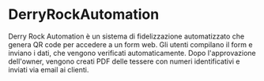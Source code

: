 # DerryRockAutomation
Derry Rock Automation è un sistema di fidelizzazione automatizzato che genera QR code per accedere a un form web. Gli utenti compilano il form e inviano i dati, che vengono verificati automaticamente. Dopo l'approvazione dell'owner, vengono creati PDF delle tessere con numeri identificativi e inviati via email ai clienti.
